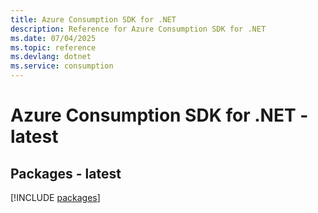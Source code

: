 ```yaml
---
title: Azure Consumption SDK for .NET
description: Reference for Azure Consumption SDK for .NET
ms.date: 07/04/2025
ms.topic: reference
ms.devlang: dotnet
ms.service: consumption
---
```

# Azure Consumption SDK for .NET - latest
## Packages - latest
[!INCLUDE [packages](consumption-index.md)]